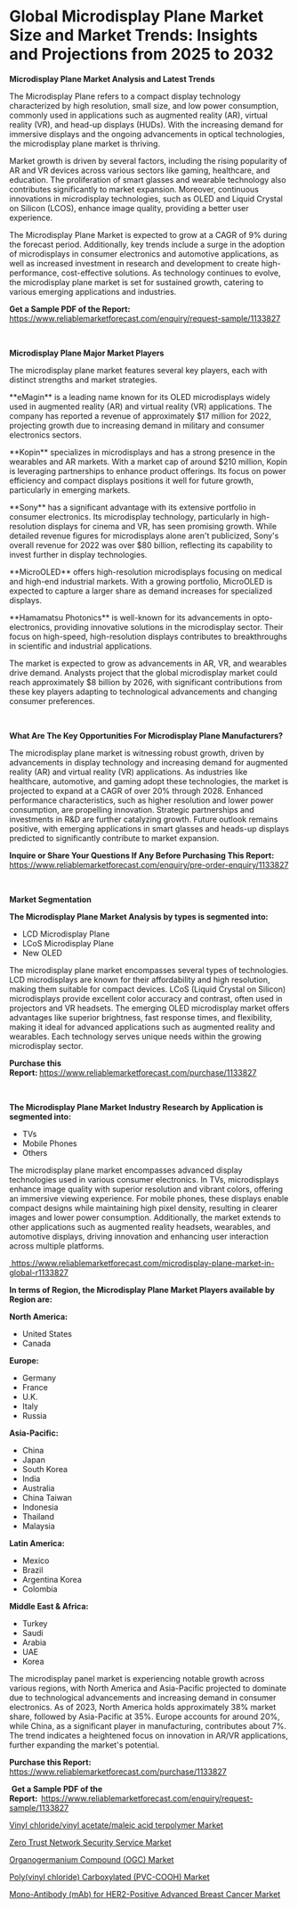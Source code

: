 <p><h1>Global Microdisplay Plane Market Size and Market Trends: Insights and Projections from 2025 to 2032</h1></p><p><strong>Microdisplay Plane Market Analysis and Latest Trends</strong></p>
<p><p>The Microdisplay Plane refers to a compact display technology characterized by high resolution, small size, and low power consumption, commonly used in applications such as augmented reality (AR), virtual reality (VR), and head-up displays (HUDs). With the increasing demand for immersive displays and the ongoing advancements in optical technologies, the microdisplay plane market is thriving.</p><p>Market growth is driven by several factors, including the rising popularity of AR and VR devices across various sectors like gaming, healthcare, and education. The proliferation of smart glasses and wearable technology also contributes significantly to market expansion. Moreover, continuous innovations in microdisplay technologies, such as OLED and Liquid Crystal on Silicon (LCOS), enhance image quality, providing a better user experience.</p><p>The Microdisplay Plane Market is expected to grow at a CAGR of 9% during the forecast period. Additionally, key trends include a surge in the adoption of microdisplays in consumer electronics and automotive applications, as well as increased investment in research and development to create high-performance, cost-effective solutions. As technology continues to evolve, the microdisplay plane market is set for sustained growth, catering to various emerging applications and industries.</p></p>
<p><strong>Get a Sample PDF of the Report:&nbsp;</strong> <a href="https://www.reliablemarketforecast.com/enquiry/request-sample/1133827?utm_campaign=1888&utm_medium=2&utm_source=Github&utm_content=ia&utm_term=25032025&utm_id=microdisplay-plane">https://www.reliablemarketforecast.com/enquiry/request-sample/1133827</a></p>
<p>&nbsp;</p>
<p><strong>Microdisplay Plane Major Market Players</strong></p>
<p><p>The microdisplay plane market features several key players, each with distinct strengths and market strategies. </p><p>**eMagin** is a leading name known for its OLED microdisplays widely used in augmented reality (AR) and virtual reality (VR) applications. The company has reported a revenue of approximately $17 million for 2022, projecting growth due to increasing demand in military and consumer electronics sectors.</p><p>**Kopin** specializes in microdisplays and has a strong presence in the wearables and AR markets. With a market cap of around $210 million, Kopin is leveraging partnerships to enhance product offerings. Its focus on power efficiency and compact displays positions it well for future growth, particularly in emerging markets.</p><p>**Sony** has a significant advantage with its extensive portfolio in consumer electronics. Its microdisplay technology, particularly in high-resolution displays for cinema and VR, has seen promising growth. While detailed revenue figures for microdisplays alone aren't publicized, Sony's overall revenue for 2022 was over $80 billion, reflecting its capability to invest further in display technologies.</p><p>**MicroOLED** offers high-resolution microdisplays focusing on medical and high-end industrial markets. With a growing portfolio, MicroOLED is expected to capture a larger share as demand increases for specialized displays. </p><p>**Hamamatsu Photonics** is well-known for its advancements in opto-electronics, providing innovative solutions in the microdisplay sector. Their focus on high-speed, high-resolution displays contributes to breakthroughs in scientific and industrial applications.</p><p>The market is expected to grow as advancements in AR, VR, and wearables drive demand. Analysts project that the global microdisplay market could reach approximately $8 billion by 2026, with significant contributions from these key players adapting to technological advancements and changing consumer preferences.</p></p>
<p>&nbsp;</p>
<p><strong>What Are The Key Opportunities For Microdisplay Plane Manufacturers?</strong></p>
<p><p>The microdisplay plane market is witnessing robust growth, driven by advancements in display technology and increasing demand for augmented reality (AR) and virtual reality (VR) applications. As industries like healthcare, automotive, and gaming adopt these technologies, the market is projected to expand at a CAGR of over 20% through 2028. Enhanced performance characteristics, such as higher resolution and lower power consumption, are propelling innovation. Strategic partnerships and investments in R&D are further catalyzing growth. Future outlook remains positive, with emerging applications in smart glasses and heads-up displays predicted to significantly contribute to market expansion.</p></p>
<p><strong>Inquire or Share Your Questions If Any Before Purchasing This Report:</strong> <a href="https://www.reliablemarketforecast.com/enquiry/pre-order-enquiry/1133827?utm_campaign=1888&utm_medium=2&utm_source=Github&utm_content=ia&utm_term=25032025&utm_id=microdisplay-plane">https://www.reliablemarketforecast.com/enquiry/pre-order-enquiry/1133827</a></p>
<p>&nbsp;</p>
<p><strong>Market Segmentation</strong></p>
<p><strong>The Microdisplay Plane Market Analysis by types is segmented into:</strong></p>
<p><ul><li>LCD Microdisplay Plane</li><li>LCoS Microdisplay Plane</li><li>New OLED</li></ul></p>
<p><p>The microdisplay plane market encompasses several types of technologies. LCD microdisplays are known for their affordability and high resolution, making them suitable for compact devices. LCoS (Liquid Crystal on Silicon) microdisplays provide excellent color accuracy and contrast, often used in projectors and VR headsets. The emerging OLED microdisplay market offers advantages like superior brightness, fast response times, and flexibility, making it ideal for advanced applications such as augmented reality and wearables. Each technology serves unique needs within the growing microdisplay sector.</p></p>
<p><strong>Purchase this Report:&nbsp;</strong><a href="https://www.reliablemarketforecast.com/purchase/1133827?utm_campaign=1888&utm_medium=2&utm_source=Github&utm_content=ia&utm_term=25032025&utm_id=microdisplay-plane">https://www.reliablemarketforecast.com/purchase/1133827</a></p>
<p>&nbsp;</p>
<p><strong>The Microdisplay Plane Market Industry Research by Application is segmented into:</strong></p>
<p><ul><li>TVs</li><li>Mobile Phones</li><li>Others</li></ul></p>
<p><p>The microdisplay plane market encompasses advanced display technologies used in various consumer electronics. In TVs, microdisplays enhance image quality with superior resolution and vibrant colors, offering an immersive viewing experience. For mobile phones, these displays enable compact designs while maintaining high pixel density, resulting in clearer images and lower power consumption. Additionally, the market extends to other applications such as augmented reality headsets, wearables, and automotive displays, driving innovation and enhancing user interaction across multiple platforms.</p></p>
<p><a href="https://www.reliablemarketforecast.com/microdisplay-plane-market-in-global-r1133827?utm_campaign=1888&utm_medium=2&utm_source=Github&utm_content=ia&utm_term=25032025&utm_id=microdisplay-plane">&nbsp;https://www.reliablemarketforecast.com/microdisplay-plane-market-in-global-r1133827</a></p>
<p><strong>In terms of Region, the Microdisplay Plane Market Players available by Region are:</strong></p>
<p>
    <p> <strong> North America: </strong>
        <ul>
            <li>United States</li>
            <li>Canada</li>
        </ul>
        </p> 
    <p> <strong> Europe: </strong>
        <ul>
            <li>Germany</li>
            <li>France</li>
            <li>U.K.</li>
            <li>Italy</li>
            <li>Russia</li>
        </ul>
        </p> 
    <p> <strong> Asia-Pacific: </strong>
        <ul>
            <li>China</li>
            <li>Japan</li>
            <li>South Korea</li>
            <li>India</li>
            <li>Australia</li>
            <li>China Taiwan</li>
            <li>Indonesia</li>
            <li>Thailand</li>
            <li>Malaysia</li>
        </ul>
        </p> 
    <p> <strong> Latin America: </strong>
        <ul>
            <li>Mexico</li>
            <li>Brazil</li>
            <li>Argentina Korea</li>
            <li>Colombia</li>
        </ul>
        </p> 
    <p> <strong> Middle East & Africa: </strong>
        <ul>
            <li>Turkey</li>
            <li>Saudi</li>
            <li>Arabia</li>
            <li>UAE</li>
            <li>Korea</li>
        </ul>
    </p>
    </p>
<p><p>The microdisplay panel market is experiencing notable growth across various regions, with North America and Asia-Pacific projected to dominate due to technological advancements and increasing demand in consumer electronics. As of 2023, North America holds approximately 38% market share, followed by Asia-Pacific at 35%. Europe accounts for around 20%, while China, as a significant player in manufacturing, contributes about 7%. The trend indicates a heightened focus on innovation in AR/VR applications, further expanding the market's potential.</p></p>
<p><strong>Purchase this Report: </strong><a href="https://www.reliablemarketforecast.com/purchase/1133827?utm_campaign=1888&utm_medium=2&utm_source=Github&utm_content=ia&utm_term=25032025&utm_id=microdisplay-plane">https://www.reliablemarketforecast.com/purchase/1133827</a></p>
<p>&nbsp;<strong>Get a Sample PDF of the Report:&nbsp;&nbsp;</strong><a href="https://www.reliablemarketforecast.com/enquiry/request-sample/1133827?utm_campaign=1888&utm_medium=2&utm_source=Github&utm_content=ia&utm_term=25032025&utm_id=microdisplay-plane">https://www.reliablemarketforecast.com/enquiry/request-sample/1133827</a></p>
<p><strong></strong></p>
<p><p><a href="https://github.com/mronmizoe/Market-Research-Report-List-1/blob/main/vinyl-chloridevinyl-acetatemaleic-acid-terpolymer-market.md?utm_campaign=1888&utm_medium=2&utm_source=Github&utm_content=ia&utm_term=25032025&utm_id=microdisplay-plane">Vinyl chloride/vinyl acetate/maleic acid terpolymer Market</a></p><p><a href="https://github.com/janskudiony/Market-Research-Report-List-1/blob/main/zero-trust-network-security-service-market.md?utm_campaign=1888&utm_medium=2&utm_source=Github&utm_content=ia&utm_term=25032025&utm_id=microdisplay-plane">Zero Trust Network Security Service Market</a></p><p><a href="https://github.com/gitfwelday/Market-Research-Report-List-1/blob/main/organogermanium-compound-ogc-market.md?utm_campaign=1888&utm_medium=2&utm_source=Github&utm_content=ia&utm_term=25032025&utm_id=microdisplay-plane">Organogermanium Compound (OGC) Market</a></p><p><a href="https://github.com/hayasiorover/Market-Research-Report-List-1/blob/main/polyvinyl-chloride-carboxylated-pvc-cooh-market.md?utm_campaign=1888&utm_medium=2&utm_source=Github&utm_content=ia&utm_term=25032025&utm_id=microdisplay-plane">Poly(vinyl chloride) Carboxylated (PVC-COOH) Market</a></p><p><a href="https://github.com/makzzochil/Market-Research-Report-List-1/blob/main/mono-antibody-mab-for-her2-positive-advanced-breast-cancer-market.md?utm_campaign=1888&utm_medium=2&utm_source=Github&utm_content=ia&utm_term=25032025&utm_id=microdisplay-plane">Mono-Antibody (mAb) for HER2-Positive Advanced Breast Cancer Market</a></p></p>